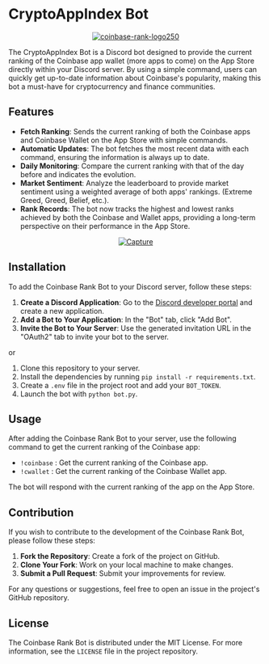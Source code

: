# CryptoAppIndex Bot

<p align="center">
<a href="https://imgbb.com/"><img src="https://i.ibb.co/cD9NhBY/coinbase-rank-logo250.png" alt="coinbase-rank-logo250" border="0"></a>
</p>

The CryptoAppIndex Bot is a Discord bot designed to provide the current ranking of the Coinbase app wallet (more apps to come) on the App Store directly within your Discord server. By using a simple command, users can quickly get up-to-date information about Coinbase's popularity, making this bot a must-have for cryptocurrency and finance communities.

## Features

- **Fetch Ranking**: Sends the current ranking of both the Coinbase apps and Coinbase Wallet on the App Store with simple commands.
- **Automatic Updates**: The bot fetches the most recent data with each command, ensuring the information is always up to date.
- **Daily Monitoring**: Compare the current ranking with that of the day before and indicates the evolution.
- **Market Sentiment**: Analyze the leaderboard to provide market sentiment using a weighted average of both apps' rankings. (Extreme Greed, Greed, Belief, etc.).
- **Rank Records**: The bot now tracks the highest and lowest ranks achieved by both the Coinbase and Wallet apps, providing a long-term perspective on their performance in the App Store.

<p align="center">
<a href="https://imgbb.com/"><img src="https://i.ibb.co/wKfhVxR/Capture.png" alt="Capture" border="0"></a>
</p>

## Installation

To add the Coinbase Rank Bot to your Discord server, follow these steps:

1. **Create a Discord Application**: Go to the [Discord developer portal](https://discord.com/developers/applications) and create a new application.
2. **Add a Bot to Your Application**: In the "Bot" tab, click "Add Bot".
3. **Invite the Bot to Your Server**: Use the generated invitation URL in the "OAuth2" tab to invite your bot to the server.

or

1. Clone this repository to your server.
2. Install the dependencies by running `pip install -r requirements.txt`.
3. Create a `.env` file in the project root and add your `BOT_TOKEN`.
4. Launch the bot with `python bot.py`.

## Usage

After adding the Coinbase Rank Bot to your server, use the following command to get the current ranking of the Coinbase app:

- <code>!coinbase</code> : Get the current ranking of the Coinbase app.
- <code>!cwallet</code> : Get the current ranking of the Coinbase Wallet app.

The bot will respond with the current ranking of the app on the App Store.

## Contribution

If you wish to contribute to the development of the Coinbase Rank Bot, please follow these steps:

1. **Fork the Repository**: Create a fork of the project on GitHub.
2. **Clone Your Fork**: Work on your local machine to make changes.
3. **Submit a Pull Request**: Submit your improvements for review.

For any questions or suggestions, feel free to open an issue in the project's GitHub repository.

## License

The Coinbase Rank Bot is distributed under the MIT License. For more information, see the `LICENSE` file in the project repository.


